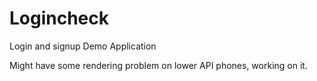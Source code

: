 # Logincheck
Login and signup Demo Application

Might have some rendering problem on lower API phones, working on it.
